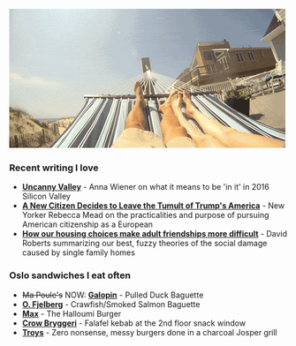 ![Hammock](ham.gif)

### Recent writing I love
- **[Uncanny Valley](https://nplusonemag.com/issue-25/on-the-fringe/uncanny-valley/)** - Anna Wiener on what it means to be 'in it' in 2016 Silicon Valley
- **[A New Citizen Decides to Leave the Tumult of Trump's America](https://www.newyorker.com/magazine/2018/08/20/a-new-citizen-decides-to-leave-the-tumult-of-trumps-america)** - New Yorker Rebecca Mead on the practicalities and purpose of pursuing American citizenship as a European
- **[How our housing choices make adult friendships more difficult](https://www.vox.com/2015/10/28/9622920/housing-adult-friendship)** - David Roberts summarizing our best, fuzzy theories of the social damage caused by single family homes

### Oslo sandwiches I eat often
- ~~Ma Poule's~~ NOW: **[Galopin](https://mathallenoslo.no/butikk/galopin/)** - Pulled Duck Baguette 
- **[O. Fjelberg](https://goo.gl/maps/huKLdWvD6Wt)** - Crawfish/Smoked Salmon Baguette
- **[Max](https://goo.gl/maps/QFWQ2LGEdX92)** - The Halloumi Burger
- **[Crow Bryggeri](https://goo.gl/maps/k4QLEkA82Tr)** - Falafel kebab at the 2nd floor snack window 
- **[Troys](https://goo.gl/maps/WZ8EXyZ1t422)** - Zero nonsense, messy burgers done in a charcoal Josper grill 
